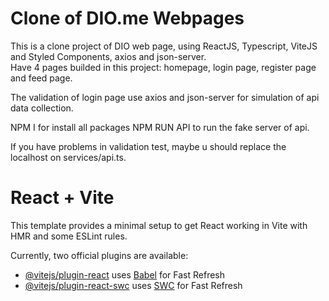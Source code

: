 # Clone of DIO.me Webpages

This is a clone project of DIO web page, using ReactJS, Typescript, ViteJS and Styled Components, axios and json-server.<br/>
Have 4 pages builded in this project: homepage, login page, register page and feed page.

The validation of login page use axios and json-server for simulation of api data collection.

NPM I for install all packages
NPM RUN API to run the fake server of api.

If you have problems in validation test, maybe u should replace the localhost on services/api.ts.


# React + Vite

This template provides a minimal setup to get React working in Vite with HMR and some ESLint rules.

Currently, two official plugins are available:

- [@vitejs/plugin-react](https://github.com/vitejs/vite-plugin-react/blob/main/packages/plugin-react/README.md) uses [Babel](https://babeljs.io/) for Fast Refresh
- [@vitejs/plugin-react-swc](https://github.com/vitejs/vite-plugin-react-swc) uses [SWC](https://swc.rs/) for Fast Refresh
